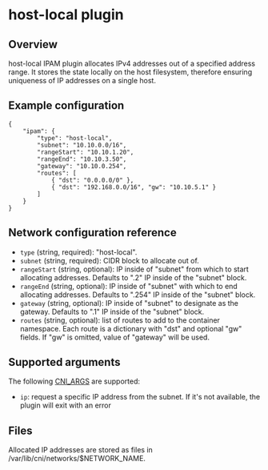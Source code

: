 # host-local plugin

## Overview

host-local IPAM plugin allocates IPv4 addresses out of a specified address range.
It stores the state locally on the host filesystem, therefore ensuring uniqueness of IP addresses on a single host.

## Example configuration
```
{
	"ipam": {
		"type": "host-local",
		"subnet": "10.10.0.0/16",
		"rangeStart": "10.10.1.20",
		"rangeEnd": "10.10.3.50",
		"gateway": "10.10.0.254",
		"routes": [
			{ "dst": "0.0.0.0/0" },
			{ "dst": "192.168.0.0/16", "gw": "10.10.5.1" }
		]
	}
}
```

## Network configuration reference

* `type` (string, required): "host-local".
* `subnet` (string, required): CIDR block to allocate out of.
* `rangeStart` (string, optional): IP inside of "subnet" from which to start allocating addresses. Defaults to ".2" IP inside of the "subnet" block.
* `rangeEnd` (string, optional): IP inside of "subnet" with which to end allocating addresses. Defaults to ".254" IP inside of the "subnet" block.
* `gateway` (string, optional): IP inside of "subnet" to designate as the gateway. Defaults to ".1" IP inside of the "subnet" block.
* `routes` (string, optional): list of routes to add to the container namespace. Each route is a dictionary with "dst" and optional "gw" fields. If "gw" is omitted, value of "gateway" will be used.

## Supported arguments
The following [CNI_ARGS](https://github.com/appc/cni/blob/master/SPEC.md#parameters) are supported:

* `ip`: request a specific IP address from the subnet. If it's not available, the plugin will exit with an error

## Files

Allocated IP addresses are stored as files in /var/lib/cni/networks/$NETWORK_NAME.
